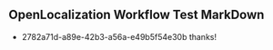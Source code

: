 ## OpenLocalization Workflow Test MarkDown
* 2782a71d-a89e-42b3-a56a-e49b5f54e30b thanks!

<!--HONumber=Jul16_HO2-->


